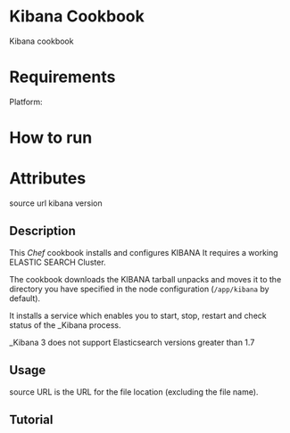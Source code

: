 Kibana Cookbook
=============

Kibana cookbook

Requirements
============

Platform:


How to run
==========


Attributes
==========

source url
kibana version


Description
-----------

This _Chef_ cookbook installs and configures KIBANA
It requires a working ELASTIC SEARCH Cluster.

The cookbook downloads the KIBANA tarball
unpacks and moves it to the directory you have specified in the node configuration (`/app/kibana` by default).

It installs a service which enables you to start, stop, restart and check status of the _Kibana process.

_Kibana 3 does not support Elasticsearch versions greater than 1.7

Usage
-----

source URL is the URL for the file location (excluding the file name).


Tutorial
--------
